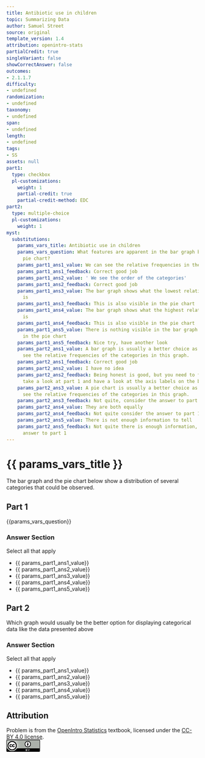 ```yaml
---
title: Antibiotic use in children
topic: Summarizing Data
author: Samuel Street
source: original
template_version: 1.4
attribution: openintro-stats
partialCredit: true
singleVariant: false
showCorrectAnswer: false
outcomes:
- 2.1.1.7
difficulty:
- undefined
randomization:
- undefined
taxonomy:
- undefined
span:
- undefined
length:
- undefined
tags:
- SS
assets: null
part1:
  type: checkbox
  pl-customizations:
    weight: 1
    partial-credit: true
    partial-credit-method: EDC
part2:
  type: multiple-choice
  pl-customizations:
    weight: 1
myst:
  substitutions:
    params_vars_title: Antibiotic use in children
    params_vars_question: What features are apparent in the bar graph but not in the
      pie chart?
    params_part1_ans1_value: We can see the relative frequencies in the bar graph
    params_part1_ans1_feedback: Correct good job
    params_part1_ans2_value: ' We see the order of the categories'
    params_part1_ans2_feedback: Correct good job
    params_part1_ans3_value: The bar graph shows what the lowest relative frequency
      is
    params_part1_ans3_feedback: This is also visible in the pie chart
    params_part1_ans4_value: The bar graph shows what the highest relative frequency
      is
    params_part1_ans4_feedback: This is also visible in the pie chart
    params_part1_ans5_value: There is nothing visible in the bar graph that is not
      in the pie chart
    params_part1_ans5_feedback: Nice try, have another look
    params_part2_ans1_value: A bar graph is usually a better choice as we can also
      see the relative frequencies of the categories in this graph.
    params_part2_ans1_feedback: Correct good job
    params_part2_ans2_value: I have no idea
    params_part2_ans2_feedback: Being honest is good, but you need to find the answer,
      take a look at part 1 and have a look at the axis labels on the bar chart
    params_part2_ans3_value: A pie chart is usually a better choice as we can also
      see the relative frequencies of the categories in this graph.
    params_part2_ans3_feedback: Not quite, consider the answer to part 1
    params_part2_ans4_value: They are both equally
    params_part2_ans4_feedback: Not quite consider the answer to part 1
    params_part2_ans5_value: There is not enough information to tell
    params_part2_ans5_feedback: Not quite there is enough information, consider your
      answer to part 1
---
```

# {{ params_vars_title }}
The bar graph and the pie chart below show a distribution of several categories that could be observed.

<pl-figure file-name="figure 1.png" type="dynamic" width="500px"></pl-figure>

## Part 1

{{params_vars_question}}

### Answer Section

Select all that apply

- {{ params_part1_ans1_value}}
- {{ params_part1_ans2_value}}
- {{ params_part1_ans3_value}}
- {{ params_part1_ans4_value}}
- {{ params_part1_ans5_value}}

## Part 2

Which graph would usually be the better option for displaying categorical data like the data presented above

### Answer Section

Select all that apply

- {{ params_part1_ans1_value}}
- {{ params_part1_ans2_value}}
- {{ params_part1_ans3_value}}
- {{ params_part1_ans4_value}}
- {{ params_part1_ans5_value}}

## Attribution

Problem is from the [OpenIntro Statistics](https://openintro.org/book/os/) textbook, licensed under the [CC-BY 4.0 license](https://creativecommons.org/licenses/by/4.0/).<br>![Image representing the Creative Commons 4.0 BY license.](https://raw.githubusercontent.com/firasm/bits/master/by.png)